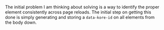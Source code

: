 The initial problem I am thinking about solving is a way to identify the proper
element consistently across page reloads. The initial step on getting this done
is simply generating and storing a `data-kore-id` on all elements from the body down.
